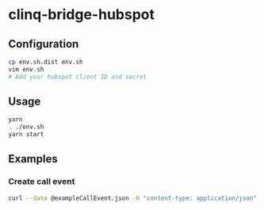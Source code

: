 # clinq-bridge-hubspot

## Configuration

```bash
cp env.sh.dist env.sh
vim env.sh
# Add your hubspot client ID and secret
```

## Usage

```bash
yarn
. ./env.sh
yarn start
```

## Examples

### Create call event

```bash
curl --data @exampleCallEvent.json -H "content-type: application/json" -H 'X-Provider-Locale: de_DE' -H 'X-Provider-Key: xxx-yyy-zzz' http://localhost:8080/events/calls
```
